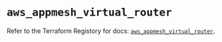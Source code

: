 # `aws_appmesh_virtual_router`

Refer to the Terraform Registory for docs: [`aws_appmesh_virtual_router`](https://registry.terraform.io/providers/hashicorp/aws/5.25.0/docs/resources/appmesh_virtual_router).
